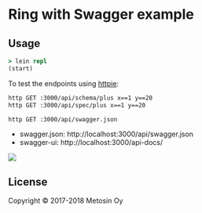 # Ring with Swagger example

## Usage

```clj
> lein repl
(start)
```

To test the endpoints using [httpie](https://httpie.org/):

```bash
http GET :3000/api/schema/plus x==1 y==20
http GET :3000/api/spec/plus x==1 y==20

http GET :3000/api/swagger.json
```

* swagger.json: http://localhost:3000/api/swagger.json
* swagger-ui: http://localhost:3000/api-docs/

<img src="https://raw.githubusercontent.com/metosin/reitit/master/examples/ring-swagger/swagger-ui.png" />

## License

Copyright © 2017-2018 Metosin Oy

